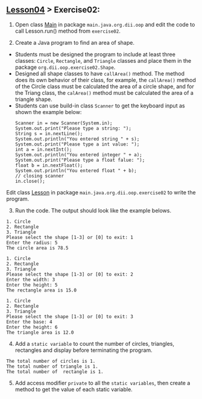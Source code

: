 ## [Lesson04](../readme.md) > Exercise02: 

1. Open class [Main](../src/main/java/org/dii/oop/Main.java) in package `main.java.org.dii.oop` and edit the code to call Lesson.run() method from `exercise02`.


2. Create a Java program to find an area of shape.
* Students must be designed the program to include at least three classes: `Circle`, `Rectangle`, and `Triangle` classes and place them in the package `org.dii.oop.exercise02.Shape`.
* Designed all shape classes to have `callArea()` method. The method does its own behavior of their class, for example, the `callArea()` method of the Circle class must be calculated the area of a circle shape, and for the Triang class, the `calArea()` method must be calculated the area of a triangle shape.
* Students can use build-in class `Scanner` to get the keyboard input as shown the example below:
  ```
  Scanner in = new Scanner(System.in);
  System.out.print("Please type a string: ");
  String s = in.nextLine();
  System.out.println("You entered string " + s);
  System.out.print("Please type a int value: ");
  int a = in.nextInt();
  System.out.println("You entered integer " + a);
  System.out.print("Please type a float falue: ");
  float b = in.nextFloat();
  System.out.println("You entered float " + b);
  // closing scanner
  in.close();
  ```


 Edit class  [Lesson](../src/main/java/org/dii/oop/exercise02/Lesson.java) in package `main.java.org.dii.oop.exercise02` to write the program.


3. Run the code. The output should look like the example belows.
```
1. Circle
2. Rectangle
3. Triangle
Please select the shape [1-3] or [0] to exit: 1
Enter the radius: 5
The circle area is 78.5
```
```
1. Circle
2. Rectangle
3. Triangle
Please select the shape [1-3] or [0] to exit: 2
Enter the width: 3
Enter the height: 5
The rectangle area is 15.0
```
```
1. Circle
2. Rectangle
3. Triangle
Please select the shape [1-3] or [0] to exit: 3
Enter the base: 4
Enter the height: 6
The triangle area is 12.0
```

4. Add a `static variable` to count the number of circles, triangles, rectangles and display before terminating the program. 

```
The total number of circles is 1.
The total number of triangle is 1.
The total number of  rectangle is 1.
```
5. Add access modifier `private` to all the `static variables`, then create a method to get the value of each static variable. 
